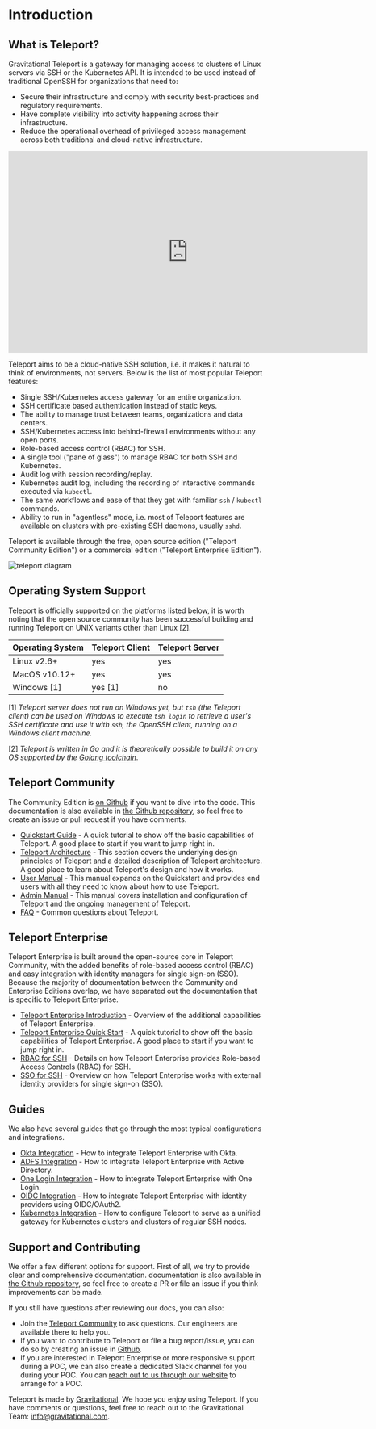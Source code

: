 # Introduction

## What is Teleport?

Gravitational Teleport is a gateway for managing access to clusters of Linux
servers via SSH or the Kubernetes API. It is intended to be used instead of
traditional OpenSSH for organizations that need to:

* Secure their infrastructure and comply with security best-practices and
  regulatory requirements.
* Have complete visibility into activity happening across their infrastructure.
* Reduce the operational overhead of privileged access management across both
  traditional and cloud-native infrastructure.

<iframe width="712" height="400" src="https://www.youtube.com/embed/GvAD5aNcdBA?rel=0&modestbranding=1&widget_referrer=gravitational.com/teleport/docs" frameborder="0" allow="accelerometer; autoplay; encrypted-media; modestbranding; gyroscope; picture-in-picture" allowfullscreen></iframe>

Teleport aims to be a cloud-native SSH solution, i.e. it makes it natural to think of
environments, not servers. Below is the list of most popular Teleport features:

* Single SSH/Kubernetes access gateway for an entire organization.
* SSH certificate based authentication instead of static keys.
* The ability to manage trust between teams, organizations and data centers.
* SSH/Kubernetes access into behind-firewall environments without any open ports.
* Role-based access control (RBAC) for SSH.
* A single tool ("pane of glass") to manage RBAC for both SSH and Kubernetes.
* Audit log with session recording/replay.
* Kubernetes audit log, including the recording of interactive commands executed via `kubectl`.
* The same workflows and ease of that they get with familiar `ssh` / `kubectl` commands.
* Ability to run in "agentless" mode, i.e. most of Teleport features are
  available on clusters with pre-existing SSH daemons, usually `sshd`.

Teleport is available through the free, open source edition ("Teleport Community Edition")
or a commercial edition ("Teleport Enterprise Edition").

![teleport diagram](https://gravitational.com/images/diagram-teleport.png)

## Operating System Support

Teleport is officially supported on the platforms listed below, it is worth noting
that the open source community has been successful building and running Teleport on
UNIX variants other than Linux [2].

Operating System      |  Teleport Client   | Teleport Server
----------------------|--------------------|-----------------
Linux v2.6+           |  yes               | yes
MacOS v10.12+         |  yes               | yes
Windows [1]           |  yes [1]           | no

[1] _Teleport server does not run on Windows yet, but `tsh` (the Teleport client)
  can be used on Windows to execute `tsh login` to retrieve a user's SSH
  certificate and use it with `ssh`, the OpenSSH client, running on a Windows
  client machine._

[2] _Teleport is written in Go and it is theoretically possible to build it on
    any OS supported by the [Golang toolchain](https://github.com/golang/go/wiki/MinimumRequirements)_.

## Teleport Community

The Community Edition is [on Github](https://github.com/gravitational/teleport)
if you want to dive into the
code. This documentation is also available in [the Github
repository](https://github.com/gravitational/teleport/tree/master/docs), so feel
free to create an issue or pull request if you have comments.

- [Quickstart Guide](quickstart.md) - A quick tutorial to show off the basic
  capabilities of Teleport. A good place to start if you want to jump right in.
- [Teleport Architecture](architecture/teleport-architecture-overview.md) - This section covers the underlying
  design principles of Teleport and a detailed description of Teleport
  architecture. A good place to learn about Teleport's design and how it works.
- [User Manual](user-manual.md) - This manual expands on the Quickstart and
  provides end users with all they need to know about how to use Teleport.
- [Admin Manual](admin-guide.md) - This manual covers installation and
  configuration of Teleport and the ongoing management of Teleport.
- [FAQ](faq.md) - Common questions about Teleport.

## Teleport Enterprise

Teleport Enterprise is built around the open-source core in Teleport Community,
with the added benefits of role-based access control (RBAC) and easy
integration with identity managers for single sign-on (SSO). Because the
majority of documentation between the Community and Enterprise Editions overlap,
we have separated out the documentation that is specific to Teleport Enterprise.

- [Teleport Enterprise Introduction](enterprise) - Overview of the additional capabilities of Teleport Enterprise.
- [Teleport Enterprise Quick Start](enterprise/quickstart-enterprise.md) - A quick tutorial to show off the basic capabilities of Teleport Enterprise.
A good place to start if you want to jump right in.
- [RBAC for SSH](enterprise/ssh-rbac.md) - Details on how Teleport Enterprise provides Role-based Access Controls (RBAC) for SSH.
- [SSO for SSH](enterprise/ssh-sso.md) - Overview on how Teleport Enterprise works with external identity providers for single sign-on (SSO).

## Guides

We also have several guides that go through the most typical configurations and integrations.

- [Okta Integration](ssh-okta.md) - How to integrate Teleport Enterprise with Okta.
- [ADFS Integration](ssh-adfs.md) - How to integrate Teleport Enterprise with Active Directory.
- [One Login Integration](ssh-one-login.md) - How to integrate Teleport Enterprise with One Login.
- [OIDC Integration](oidc.md) - How to integrate Teleport Enterprise with identity providers using OIDC/OAuth2.
- [Kubernetes Integration](kubernetes-ssh.md) - How to configure Teleport to serve as a unified gateway for Kubernetes clusters and clusters of regular SSH nodes.

## Support and Contributing

We offer a few different options for support. First of all, we try to provide clear and comprehensive documentation. documentation is also available in [the Github repository](https://github.com/gravitational/teleport/tree/master/docs), so feel free to create a PR or file an issue if you think improvements can be made.

If you still have questions after reviewing our docs, you can also:

* Join the [Teleport Community](https://community.gravitational.com/c/teleport) to ask questions. Our engineers are available there to help you.
* If you want to contribute to Teleport or file a bug report/issue, you can do so by creating an issue in [Github](https://github.com/gravitational/teleport/).
* If you are interested in Teleport Enterprise or more responsive support during a POC, we can also create a dedicated Slack channel for you during your POC. You can [reach out to us through our website](https://gravitational.com/teleport/) to arrange for a POC.

Teleport is made by [Gravitational](https://gravitational.com/). We hope you
enjoy using Teleport. If you have comments or questions, feel free to reach out
to the Gravitational Team:
[info@gravitational.com](mailto:info@gravitational.com).
